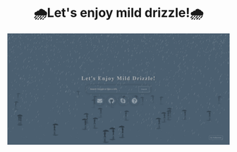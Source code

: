 <h1 align="center">
  🌧️Let's enjoy mild drizzle!🌧️
</h1>

[![Image Alt Text](rainy-season.png)](http://mild-drizzle-search.web.app)
